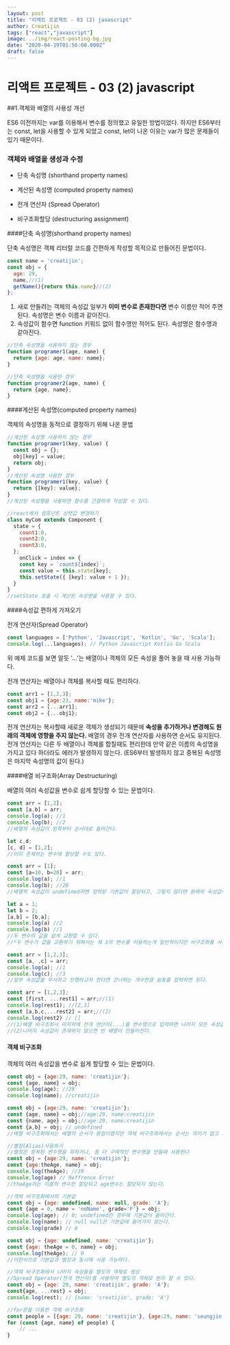 ```yaml
---
layout: post
title: "리액트 프로젝트 - 03 (2) javascript"
author: Creatijin
tags: ["react","javascript"]
image: ../img/react-posting-bg.jpg
date: "2020-04-19T01:56:00.000Z"
draft: false
---
```


# 리액트 프로젝트 - 03 (2) javascript

##1.객체와 배열의 사용성 개선

ES6 이전까지는 var를 이용해서 변수를 정의했고 유일한 방법이었다. 하지만 ES6부터는 const, let을 사용할 수 있게 되었고 const, let이 나온 이유는 var가 많은 문제들이 있기 때문이다.

### 객체와 배열을 생성과 수정

- 단축 속성명 (shorthand property names)

- 계산된 속성명 (computed property names)

- 전개 연산자 (Spread Operator)

- 비구조화할당 (destructuring assignment)

  

####단축 속성명(shorthand property names)

단축 속성명은 객체 리터럴 코드를 간편하게 작성할 목적으로 만들어진 문법이다.

~~~javascript
const name = 'creatijin';
const obj = {
  age: 29,
  name,//(1)
  getName(){return this.name}//(2)
};
~~~

1. 새로 만들려는 객체의 속성값 일부가 **이미 변수로 존재한다면** 변수 이름만 적어 주면 된다. 속성명은 변수 이름과 같아진다.
2. 속성값이 함수면 function 키워드 없이 함수명만 적어도 된다. 속성명은 함수명과 같아진다.

~~~javascript
//단축 속성명을 사용하지 않는 경우
function programer1(age, name) {
  return {age: age, name: name};
}

//단축 속성명을 사용한 경우
function programer2(age, name) {
  return {age, name};
}
~~~



####계산된 속성명(computed property names)

객체의 속성명을 동적으로 결정하기 위해 나온 문법

~~~javascript
//계산된 속성명 사용하지 않는 경우
function programer1(key, value) {
  const obj = {};
  obj[key] = value;
  return obj;
}
//계산된 속성명 사용한 경우
function programer1(key, value) {
  return {[key]: value};
}
//계산된 속성명을 사용하면 함수를 간결하게 작성할 수 있다.

//react에서 컴포넌트 상탯값 변경하기
class myCom extends Component {
  state = {
    count1:0,
    count2:0,
    count3:0,
  };
	onClick = index => {
    const key = `count${index}`;
    const value = this.state[key];
    this.setState({ [key]: value + 1 });
  }
}
//setState 호출 시 계산된 속성명을 사용할 수 있다.
~~~



####속성값 편하게 가져오기

전개 연산자(Spread Operator)

~~~javascript
const languages = ['Python', 'Javascript', 'Kotlin', 'Go', 'Scala'];
console.log(...languages); // Python Javascript Kotlin Go Scala
~~~

위 예제 코드를 보면 알듯 '...'는 배열이나 객체의 모든 속성을 풀어 놓을 때 사용 가능하다.

전개 연산자는 배열이나 객체를 복사할 때도 편리하다.

~~~javascript
const arr1 = [1,2,3];
const obj1 = {age:23, name:'mike'};
const arr2 = [...arr1];
const obj2 = {...obj1};
~~~

전개 연산자는 복사할때 새로운 객체가 생성되기 때문에 **속성을 추가하거나 변경해도 원래의 객체에 영향을 주지 않는다.** 배열의 경우 전개 연산자를 사용하면 순서도 유지된다. 전개 연산자는 다른 두 배열이나 객체를 합칠때도 편리한데 만약 같은 이름의 속성명을 가지고 있다 하더라도 에러가 발생하지 않는다. (ES6부터 발생하지 않고 중복된 속성명은 마지막 속성명의 값이 된다.)



####배열 비구조화(Array Destructuring)

배열의 여러 속성값을 변수로 쉽게 할당할 수 있는 문법이다.

~~~javascript
const arr = [1,2];
const [a,b] = arr;
console.log(a); //1
console.log(b); //2
//배열의 속성값이 왼쪽부터 순서대로 들어간다.

let c,d;
[c, d] = [1,2];
//이미 존재하는 변수에 할당할 수도 있다.

const arr = [1];
const [a=10, b=20] = arr;
console.log(a); //1
console.log(b); //20
//배열의 속성값이 undefined라면 정의된 기본값이 할당되고, 그렇지 않다면 원래의 속성값이 할당된다.

let a = 1;
let b = 2;
[a,b] = [b,a];
console.log(a) //2
console.log(b) //1
//두 변수의 값을 쉽게 교환할 수 있다. 
//*두 변수가 값을 교환하기 위해서는 제 3의 변수를 이용하는게 일반적이지만 비구조화를 사용하면 짧은 코드로 구현할 수 있다.

const arr = [1,2,3];
const [a, ,c] = arr;
console.log(a); //1
console.log(c); //3
//일부 속성값을 무시하고 진행하고자 한다면 건너뛰는 개수만큼 쉼표를 입력하면 된다.

const arr = [1,2,3];
const [first, ...rest1] = arr;//(1)
console.log(rest1); //[2,3]
const [a,b,c,...rest2] = arr;//(2)
console.log(rest2) // []
//(1)배열 비구조화시 마지막에 전개 연산자(...)를 변수명으로 입력하면 나머지 모든 속성값이 새로운 배열로 만들어진다.
//(2)나머지 속성값이 존재하지 않으면 빈 배열이 만들어진다.
~~~



#### 객체 비구조화

객체의 여러 속성값을 변수로 쉽게 할당할 수 있는 문법이다.

~~~javascript
const obj = {age:29, name: 'creatijin'};
const {age, name} = obj;
console.log(age); //29
console.log(name); //creatijin

const obj = {age:29, name: 'creatijin'};
const {age, name} = obj;//age:29, name:creatijin
const {name, age} = obj;//age:29, name:creatijin
const {a,b} = obj; // undefined
//배열 비구조화에서는 배열의 순서가 중점이였지만 객체 비구조화에서는 순서는 의미가 없고 기존의 속성명을 그대로 사영해야 한다는 점이 있다.

//별칭(Alias)사용하기
//별칭은 중복된 변수명을 피하거나, 좀 더 구체적인 변수명을 만들때 사용한다
const obj = {age:29, name: 'creatijin'};
const {age:theAge, name} = obj;
console.log(theAge); //29
console.log(age) // Reffrence Error
//theAge라는 이름의 변수만 할당되고 age변수는 할당되지 않는다.

//객체 비구조화에서의 기본값
const obj = {age: undefined, name: null, grade: 'A'};
const {age = 0, name = 'noName', grade='F'} = obj;
console.log(age); // 0; undefined인 경우에 기본값이 들어간다.
console.log(name); // null null은 기본값에 들어가지 않는다.
console.log(grade) // A

const obj = {age: undefined, name: 'creatijin'};
const {age: theAge = 0, name} = obj;
console.log(theAge); // 0
//이런식으로 기본값과 별칭과 동시에 사용 가능하다.

//객체 비구조화에서 나머지 속성들을 별도의 객체로 생성
//Spread Operator(전개 연산자)를 사용하여 별도의 객체로 분리 할 수 있다.
const obj = {age: 29, name: 'creatijin', grade: 'A'};
const{age, ...rest} = obj;
console.log(rest); // {name: 'creatijin', grade: 'A'}

//for문을 이용한 객체 비구조화
const people = [{age: 29, name: 'creatijin'}, {age:29, name: 'seungjin'}];
for (const {age, name} of people) {
    // ...
}
~~~



























